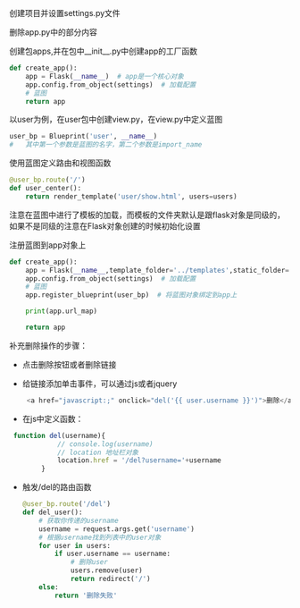 

创建项目并设置settings.py文件

删除app.py中的部分内容

创建包apps,并在包中__init__.py中创建app的工厂函数

```python
def create_app():
    app = Flask(__name__)  # app是一个核心对象
    app.config.from_object(settings)  # 加载配置
    # 蓝图
    return app
```





以user为例，在user包中创建view.py，在view.py中定义蓝图

```python
user_bp = Blueprint('user', __name__)
# 	其中第一个参数是蓝图的名字，第二个参数是import_name
```



使用蓝图定义路由和视图函数

```python
@user_bp.route('/')
def user_center():
    return render_template('user/show.html', users=users)
```

注意在蓝图中进行了模板的加载，而模板的文件夹默认是跟flask对象是同级的，如果不是同级的注意在Flask对象创建的时候初始化设置



注册蓝图到app对象上

```python
def create_app():
    app = Flask(__name__,template_folder='../templates',static_folder='../static')  # app是一个核心对象
    app.config.from_object(settings)  # 加载配置
    # 蓝图
    app.register_blueprint(user_bp)  # 将蓝图对象绑定到app上

    print(app.url_map)

    return app
```

补充删除操作的步骤：

-   点击删除按钮或者删除链接

- 给链接添加单击事件，可以通过js或者jquery

  ```python
   <a href="javascript:;" onclick="del('{{ user.username }}')">删除</a>
  ```

-   在js中定义函数：

  ```javascript
   function del(username){
              // console.log(username)
              // location 地址栏对象
              location.href = '/del?username='+username
          }
  ```

- 触发/del的路由函数

  ```python
  @user_bp.route('/del')
  def del_user():
      # 获取你传递的username
      username = request.args.get('username')
      # 根据username找到列表中的user对象
      for user in users:
          if user.username == username:
              # 删除user
              users.remove(user)
              return redirect('/')
      else:
          return '删除失败'
  ```

  